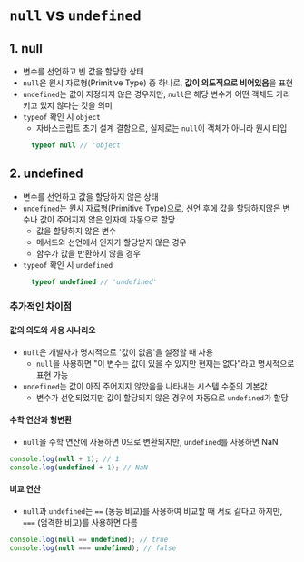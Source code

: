 # `null` vs `undefined`
## 1. null
- 변수를 선언하고 빈 값을 할당한 상태
- `null`은 원시 자료형(Primitive Type) 중 하나로, **값이 의도적으로 비어있음**을 표현
- `undefined`는 값이 지정되지 않은 경우지만, `null`은 해당 변수가 어떤 객체도 가리키고 있지 않다는 것을 의미
- `typeof` 확인 시 `object`
  - 자바스크립트 초기 설계 결함으로, 실제로는 `null`이 객체가 아니라 원시 타입
  ```javascript
    typeof null // 'object'
  ```
## 2. undefined
- 변수를 선언하고 값을 할당하지 않은 상태
- `undefined`는 원시 자료형(Primitive Type)으로, 선언 후에 값을 할당하지않은 변수나 값이 주어지지 않은 인자에 자동으로 할당
  - 값을 할당하지 않은 변수
  - 메서드와 선언에서 인자가 할당받지 않은 경우
  - 함수가 값을 반환하지 않을 경우
- `typeof` 확인 시 `undefined`
  ```javascript
    typeof undefined // 'undefined'
  ```

### 추가적인 차이점
#### 값의 의도와 사용 시나리오
- `null`은 개발자가 명시적으로 '값이 없음'을 설정할 때 사용
  - `null`을 사용하면 "이 변수는 값이 있을 수 있지만 현재는 없다"라고 명시적으로 표현 가능
- `undefined`는 값이 아직 주어지지 않았음을 나타내는 시스템 수준의 기본값
  - 변수가 선언되었지만 값이 할당되지 않은 경우에 자동으로 `undefined`가 할당
#### 수학 연산과 형변환
- `null`을 수학 연산에 사용하면 0으로 변환되지만, `undefined`를 사용하면 NaN

```javascript
console.log(null + 1); // 1
console.log(undefined + 1); // NaN
```

#### 비교 연산
- `null`과 `undefined`는 `==` (동등 비교)를 사용하여 비교할 때 서로 같다고 하지만, `===` (엄격한 비교)를 사용하면 다름

```javascript
console.log(null == undefined); // true
console.log(null === undefined); // false
```
